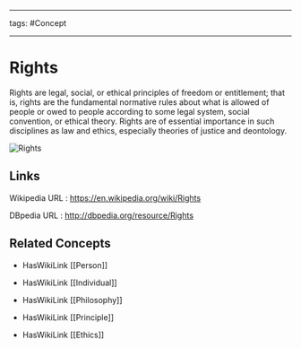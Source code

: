 




---

tags: #Concept

---
# Rights


Rights are legal, social, or ethical principles of freedom or entitlement; that is, rights are the fundamental normative rules about what is allowed of people or owed to people according to some legal system, social convention, or ethical theory. Rights are of essential importance in such disciplines as law and ethics, especially theories of justice and deontology.

![Rights](http://commons.wikimedia.org/wiki/Special:FilePath/RNC_04_protest_89.jpg?width=300)


## Links


Wikipedia URL : https://en.wikipedia.org/wiki/Rights

DBpedia URL : http://dbpedia.org/resource/Rights


## Related Concepts


- HasWikiLink [[Person]]

- HasWikiLink [[Individual]]

- HasWikiLink [[Philosophy]]

- HasWikiLink [[Principle]]

- HasWikiLink [[Ethics]]